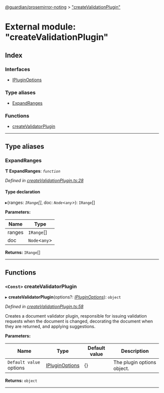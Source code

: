 [@guardian/prosemirror-noting](../README.md) > ["createValidationPlugin"](../modules/_createvalidationplugin_.md)

# External module: "createValidationPlugin"

## Index

### Interfaces

* [IPluginOptions](../interfaces/_createvalidationplugin_.ipluginoptions.md)

### Type aliases

* [ExpandRanges](_createvalidationplugin_.md#expandranges)

### Functions

* [createValidatorPlugin](_createvalidationplugin_.md#createvalidatorplugin)

---

## Type aliases

<a id="expandranges"></a>

###  ExpandRanges

**Ƭ ExpandRanges**: *`function`*

*Defined in [createValidationPlugin.ts:28](https://github.com/guardian/prosemirror-typerighter/blob/57b4475/src/ts/createValidationPlugin.ts#L28)*

#### Type declaration
▸(ranges: *`IRange`[]*, doc: *`Node`<`any`>*): `IRange`[]

**Parameters:**

| Name | Type |
| ------ | ------ |
| ranges | `IRange`[] |
| doc | `Node`<`any`> |

**Returns:** `IRange`[]

___

## Functions

<a id="createvalidatorplugin"></a>

### `<Const>` createValidatorPlugin

▸ **createValidatorPlugin**(options?: *[IPluginOptions](../interfaces/_createvalidationplugin_.ipluginoptions.md)*): `object`

*Defined in [createValidationPlugin.ts:58](https://github.com/guardian/prosemirror-typerighter/blob/57b4475/src/ts/createValidationPlugin.ts#L58)*

Creates a document validator plugin, responsible for issuing validation requests when the document is changed, decorating the document when they are returned, and applying suggestions.

**Parameters:**

| Name | Type | Default value | Description |
| ------ | ------ | ------ | ------ |
| `Default value` options | [IPluginOptions](../interfaces/_createvalidationplugin_.ipluginoptions.md) |  {} |  The plugin options object. |

**Returns:** `object`

___

